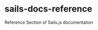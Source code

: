 sails-docs-reference
====================

Reference Section of Sails.js documentation


<docmeta name="uniqueID" value="README541912">
<docmeta name="displayName" value="error">

